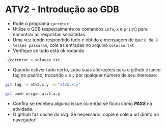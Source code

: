 # ATV2 - Introdução ao GDB

- Rode o programa `corretor`
- Utilize o GDB (especialmente os comandos `info`, `x` e `print`) para encontrar as respostas solicitadas
- Uma vez tendo respondido tudo e obtido a mensagem de que `8 de 8 testes passaram`, cole as entradas no arquivo `solucao.txt`
- Verifique se tudo está ok rodando

```bash
./corretor < solucao.txt
```

- Quando estiver tudo certo, suba suas alterações para o github e lance tag no padrão, trocando `x` e `y` por qualquer número de seu interesse:

```bash
git tag -a atv2.x.y -m "atv2.x.y"

git push origin atv2.x.y
```

- Confira se recebeu alguma issue ou então se ficou como ***PASS*** na atividade.
- O github faz cache do svg. Se necessário, copie e cole a url direto no navegador!
